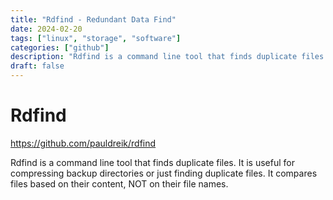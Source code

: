 ```yaml
---
title: "Rdfind - Redundant Data Find"
date: 2024-02-20
tags: ["linux", "storage", "software"]
categories: ["github"]
description: "Rdfind is a command line tool that finds duplicate files."
draft: false
---
```


# Rdfind

https://github.com/pauldreik/rdfind

Rdfind is a command line tool that finds duplicate files. It is useful for compressing backup directories or just finding duplicate files. It compares files based on their content, NOT on their file names.
